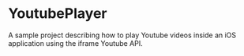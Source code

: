 # YoutubePlayer
A sample project describing how to play Youtube videos inside an iOS application using the iframe Youtube API.
